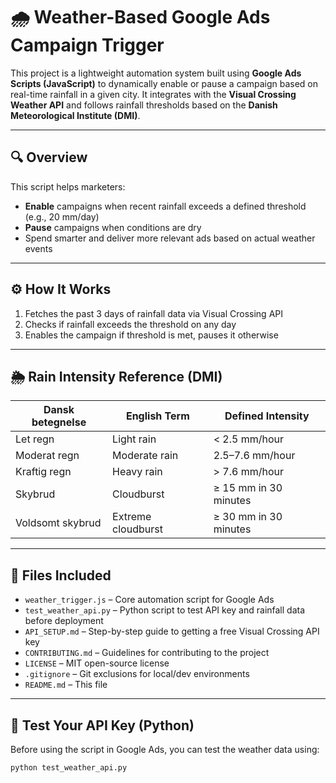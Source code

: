 # 🌧️ Weather-Based Google Ads Campaign Trigger

This project is a lightweight automation system built using **Google Ads Scripts (JavaScript)** to dynamically enable or pause a campaign based on real-time rainfall in a given city. It integrates with the **Visual Crossing Weather API** and follows rainfall thresholds based on the **Danish Meteorological Institute (DMI)**.

---

## 🔍 Overview

This script helps marketers:
- **Enable** campaigns when recent rainfall exceeds a defined threshold (e.g., 20 mm/day)
- **Pause** campaigns when conditions are dry
- Spend smarter and deliver more relevant ads based on actual weather events

---

## ⚙️ How It Works

1. Fetches the past 3 days of rainfall data via Visual Crossing API
2. Checks if rainfall exceeds the threshold on any day
3. Enables the campaign if threshold is met, pauses it otherwise

---

## 🌦️ Rain Intensity Reference (DMI)

| Dansk betegnelse     | English Term        | Defined Intensity             |
|----------------------|---------------------|-------------------------------|
| Let regn             | Light rain          | < 2.5 mm/hour                 |
| Moderat regn         | Moderate rain       | 2.5–7.6 mm/hour               |
| Kraftig regn         | Heavy rain          | > 7.6 mm/hour                 |
| Skybrud              | Cloudburst          | ≥ 15 mm in 30 minutes         |
| Voldsomt skybrud     | Extreme cloudburst  | ≥ 30 mm in 30 minutes         |

---

## 📁 Files Included

- `weather_trigger.js` – Core automation script for Google Ads
- `test_weather_api.py` – Python script to test API key and rainfall data before deployment
- `API_SETUP.md` – Step-by-step guide to getting a free Visual Crossing API key
- `CONTRIBUTING.md` – Guidelines for contributing to the project
- `LICENSE` – MIT open-source license
- `.gitignore` – Git exclusions for local/dev environments
- `README.md` – This file

---

## 🧪 Test Your API Key (Python)

Before using the script in Google Ads, you can test the weather data using:

```bash
python test_weather_api.py
